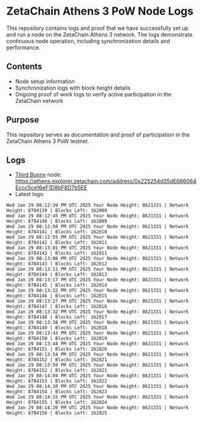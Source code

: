 # ZetaChain Athens 3 PoW Node Logs
This repository contains logs and proof that we have successfully set up and run a node on the ZetaChain Athens 3 network. The logs demonstrate continuous node operation, including synchronization details and performance.

## Contents
- Node setup information
- Synchronization logs with block height details
- Ongoing proof of work logs to verify active participation in the ZetaChain network

## Purpose
This repository serves as documentation and proof of participation in the ZetaChain Athens 3 PoW testnet.

## Logs

- [Third Bunny](https://thirdbunny.xyz/) node: https://athens.explorer.zetachain.com/address/0x225254d35dE666064Eccc5ce16eF1D8bF8D7b5EE
- Latest logs:
```
Wed Jan 29 08:12:39 PM UTC 2025 Your Node Height: 8621331 | Network Height: 8784139 | Blocks Left: 162808
Wed Jan 29 08:12:45 PM UTC 2025 Your Node Height: 8621331 | Network Height: 8784140 | Blocks Left: 162809
Wed Jan 29 08:12:50 PM UTC 2025 Your Node Height: 8621331 | Network Height: 8784141 | Blocks Left: 162810
Wed Jan 29 08:12:55 PM UTC 2025 Your Node Height: 8621331 | Network Height: 8784142 | Blocks Left: 162811
Wed Jan 29 08:13:01 PM UTC 2025 Your Node Height: 8621331 | Network Height: 8784142 | Blocks Left: 162811
Wed Jan 29 08:13:06 PM UTC 2025 Your Node Height: 8621331 | Network Height: 8784143 | Blocks Left: 162812
Wed Jan 29 08:13:11 PM UTC 2025 Your Node Height: 8621331 | Network Height: 8784144 | Blocks Left: 162813
Wed Jan 29 08:13:17 PM UTC 2025 Your Node Height: 8621331 | Network Height: 8784145 | Blocks Left: 162814
Wed Jan 29 08:13:22 PM UTC 2025 Your Node Height: 8621331 | Network Height: 8784146 | Blocks Left: 162815
Wed Jan 29 08:13:27 PM UTC 2025 Your Node Height: 8621331 | Network Height: 8784147 | Blocks Left: 162816
Wed Jan 29 08:13:32 PM UTC 2025 Your Node Height: 8621331 | Network Height: 8784148 | Blocks Left: 162817
Wed Jan 29 08:13:38 PM UTC 2025 Your Node Height: 8621331 | Network Height: 8784149 | Blocks Left: 162818
Wed Jan 29 08:13:43 PM UTC 2025 Your Node Height: 8621331 | Network Height: 8784150 | Blocks Left: 162819
Wed Jan 29 08:13:48 PM UTC 2025 Your Node Height: 8621331 | Network Height: 8784151 | Blocks Left: 162820
Wed Jan 29 08:13:54 PM UTC 2025 Your Node Height: 8621331 | Network Height: 8784152 | Blocks Left: 162821
Wed Jan 29 08:13:59 PM UTC 2025 Your Node Height: 8621331 | Network Height: 8784152 | Blocks Left: 162821
Wed Jan 29 08:14:04 PM UTC 2025 Your Node Height: 8621331 | Network Height: 8784153 | Blocks Left: 162822
Wed Jan 29 08:14:10 PM UTC 2025 Your Node Height: 8621331 | Network Height: 8784154 | Blocks Left: 162823
Wed Jan 29 08:14:15 PM UTC 2025 Your Node Height: 8621331 | Network Height: 8784155 | Blocks Left: 162824
Wed Jan 29 08:14:20 PM UTC 2025 Your Node Height: 8621331 | Network Height: 8784156 | Blocks Left: 162825
```
